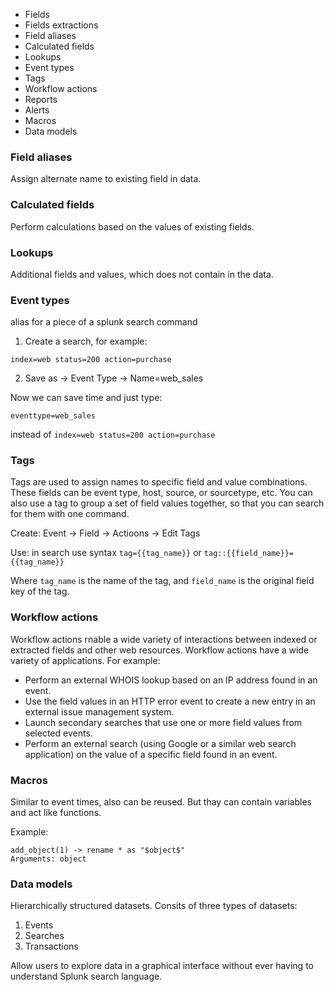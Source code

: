* Fields
* Fields extractions
* Field aliases
* Calculated fields
* Lookups
* Event types
* Tags
* Workflow actions
* Reports
* Alerts
* Macros
* Data models

### Field aliases

Assign alternate name to existing field in data.

### Calculated fields

Perform calculations based on the values of existing fields.

### Lookups

Additional fields and values, which does not contain in the data.

### Event types

alias for a piece of a splunk search command

1. Create a search, for example:
```
index=web status=200 action=purchase
```
2. Save as -> Event Type -> Name=web_sales

Now we can save time and just type:
```
eventtype=web_sales
```
instead of `index=web status=200 action=purchase`

### Tags

Tags are used to assign names to specific field and value combinations. These fields can be event type, host, source, or sourcetype, etc. You can also use a tag to group a set of field values together, so that you can search for them with one command.

Create: Event -> Field -> Actioons -> Edit Tags

Use: in search use syntax `tag={{tag_name}}` or `tag::{{field_name}}={{tag_name}}`

Where `tag_name` is the name of the tag, and `field_name` is the original field key of the tag.

### Workflow actions

Workflow actions rnable a wide variety of interactions between indexed or extracted fields and other web resources. Workflow actions have a wide variety of applications. For example:

- Perform an external WHOIS lookup based on an IP address found in an event.   
- Use the field values in an HTTP error event to create a new entry in an external issue management system.
- Launch secondary searches that use one or more field values from selected events.
- Perform an external search (using Google or a similar web search application) on the value of a specific field found in an event.

### Macros

Similar to event times, also can be reused. But thay can contain variables and act like functions.

Example:
```
add_object(1) -> rename * as "$object$"
Arguments: object
```

### Data models

Hierarchically structured datasets. Consits of three types of datasets:
1. Events
2. Searches
3. Transactions

Allow users to explore data in a graphical interface without ever having to understand Splunk search language.